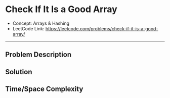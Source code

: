 # Check If It Is a Good Array

- Concept: Arrays & Hashing
- LeetCode Link: https://leetcode.com/problems/check-if-it-is-a-good-array/

---

## Problem Description

## Solution

## Time/Space Complexity

